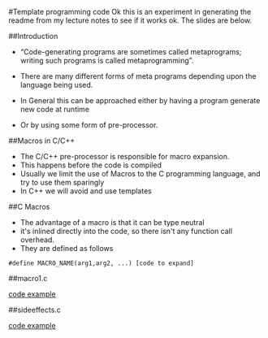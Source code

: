 #Template programming code
Ok this is an experiment in generating the readme from my lecture notes to see if it works ok. The slides are below.

##Introduction
* “Code-generating programs are sometimes called metaprograms; writing such programs is called metaprogramming”.

* There are many different forms of meta programs depending upon the language being used.

* In General this can be approached either by having a program generate new code at runtime

* Or by using some form of pre-processor.

##Macros in C/C++
* The C/C++ pre-processor is responsible for macro expansion.
* This happens before the code is compiled
* Usually we limit the use of Macros to the C programming language, and try to use them sparingly
* In C++ we will avoid and use templates

##C Macros
* The advantage of a macro is that it can be type neutral
* it's inlined directly into the code, so there isn't any function call overhead. 
* They are defined as follows

```#define MACRO_NAME(arg1,arg2, ...) [code to expand]```

##macro1.c 

[code example](macros/macro1.c)

##sideeffects.c

[code example](macros/sideeffects.c)

